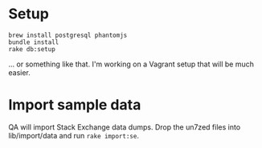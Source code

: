 # Setup

```
brew install postgresql phantomjs
bundle install
rake db:setup
```

... or something like that. I'm working on a Vagrant setup that will be much easier.

# Import sample data

QA will import Stack Exchange data dumps. Drop the un7zed files into lib/import/data and run `rake import:se`.